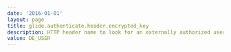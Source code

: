 ```yaml
---
date: '2016-01-01'
layout: page
title: glide.authenticate.header.encrypted_key
description: HTTP header name to look for an externally authorized user (e.g. for Digest Encryption)
value: DE_USER 
---
```

